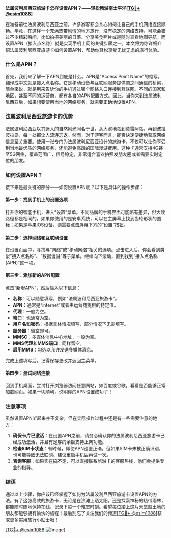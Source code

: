 **法属波利尼西亚旅游卡怎样设置APN？——轻松畅游南太平洋[[TG💪+ @esim1088](https://t.me/s/esim1088)]**

在准备前往法属波利尼西亚之前，许多游客都会关心如何让自己的手机网络连接顺畅。毕竟，在这样一个充满热带风情的地方旅行，没有稳定的网络支持，可能会错过不少精彩瞬间，比如拍摄美丽的日落、分享美食照片或是随时查看地图导航。而设置APN（接入点名称）就是实现手机上网的关键步骤之一。本文将为你详细介绍法属波利尼西亚旅游卡如何设置APN，帮助你轻松享受无忧无虑的旅行体验。

### 什么是APN？

首先，我们来了解一下APN到底是什么。APN是“Access Point Name”的缩写，翻译成中文就是接入点名称。它是移动设备与互联网服务提供商之间通信的桥梁，简单来说，就是用来告诉你的手机通过哪个网络入口连接到互联网。不同的国家和地区，甚至不同的运营商，都有各自的APN配置方式。因此，当你来到法属波利尼西亚后，如果想要使用当地的网络服务，就需要正确地设置APN。

### 法属波利尼西亚旅游卡的优势

法属波利尼西亚以其迷人的自然风光闻名于世，从大溪地岛到莫雷阿岛，再到波拉波拉岛，每一处都让人流连忘返。然而，对于游客而言，能否快速便捷地获取网络信息至关重要。使用一张专门为法属波利尼西亚设计的旅游卡，不仅可以让你享受到当地最优质的网络服务，还能避免高昂的国际漫游费用。这种卡通常支持4G甚至5G网络，覆盖范围广，信号稳定，非常适合喜欢拍照发朋友圈或者需要实时定位的朋友。

### 如何设置APN？

接下来是最关键的部分——如何设置APN呢？以下是具体的操作步骤：

#### 第一步：找到手机上的设置选项
打开你的智能手机，进入“设置”菜单。不同品牌的手机界面可能略有差异，但大致路径都是相同的。如果你使用的是安卓系统，可以在主屏幕上找到齿轮形状的图标；如果是苹果iOS设备，则需要点击屏幕下方的“设置”按钮。

#### 第二步：选择网络和互联网设置
在设置页面中，寻找与“网络”或“移动网络”相关的选项。点击进入后，你会看到类似“接入点名称”、“数据漫游”等子菜单。继续向下滚动，直到找到“接入点名称(APN)”这一项。

#### 第三步：添加新的APN配置
点击“新增APN”，然后输入以下信息：
- **名称**：可以随意填写，例如“法属波利尼西亚旅游卡”。
- **APN**：通常是“internet”或者由运营商提供的特定值。
- **代理**：一般为空。
- **端口**：也通常为空。
- **用户名**和**密码**：根据具体情况填写，部分情况下无需填写。
- **服务器**：留空即可。
- **MMSC**：多媒体消息中心地址，一般为空。
- **MMS代理**和**MMS端口**：同样留空。
- **启用MMS**：勾选以允许发送多媒体消息。

完成上述填写后，记得保存更改并返回主菜单。

#### 第四步：测试网络连接
回到手机桌面，尝试打开浏览器访问任意网站，如百度或谷歌，看看是否能够正常加载网页。如果一切顺利，说明你的APN设置成功了！

### 注意事项

虽然设置APN听起来并不复杂，但在实际操作过程中还是有一些需要注意的地方：
1. **确保卡片已激活**：在设置APN之前，请务必确认你的法属波利尼西亚旅游卡已经成功激活，并且有足够的余额支持上网功能。
2. **检查SIM卡状态**：有时候，即使APN设置正确，但如果SIM卡未被正确识别，也可能导致无法联网。建议重启手机后再试一次。
3. **咨询客服**：如果实在搞不定，可以直接联系旅游卡的客服热线，他们会提供专业的指导。

### 结语

通过以上步骤，你应该已经掌握了如何为法属波利尼西亚旅游卡设置APN的方法。有了这张高效的旅游卡，无论是在沙滩上晒太阳，还是探索神秘的热带雨林，都能随时随地保持在线，记录下每一个难忘时刻。希望每位踏上这片天堂般土地的朋友都能够拥有愉快的旅程！最后别忘了关注我们的频道[[TG💪+ @esim1088](https://t.me/s/esim1088)]获取更多实用旅行小贴士哦！

[[TG💪+ @esim1088](https://t.me/s/esim1088) ![Image](https://i.postimg.cc/4NQfJmqS/Snipaste-2025-05-13-00-14-12.png)]